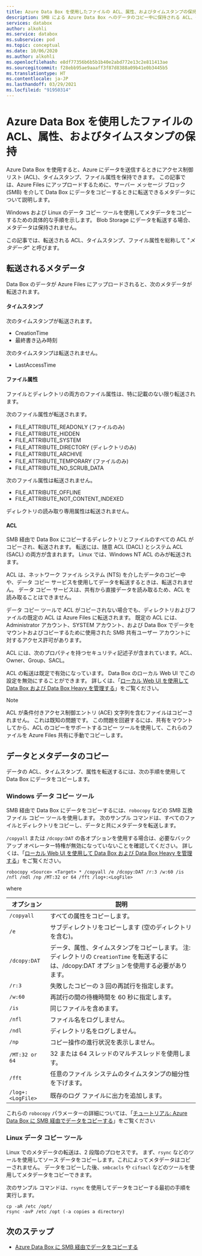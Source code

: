 ```yaml
---
title: Azure Data Box を使用したファイルの ACL、属性、およびタイムスタンプの保持
description: SMB による Azure Data Box へのデータのコピー中に保持される ACL、タイムスタンプ、および属性。 Windows および Linux のデータ コピー ツールを使用したメタデータのコピー。
services: databox
author: alkohli
ms.service: databox
ms.subservice: pod
ms.topic: conceptual
ms.date: 10/06/2020
ms.author: alkohli
ms.openlocfilehash: e8df77356b6b5b1b40e2abd772e13c2e811413ae
ms.sourcegitcommit: f28ebb95ae9aaaff3f87d8388a09b41e0b3445b5
ms.translationtype: HT
ms.contentlocale: ja-JP
ms.lasthandoff: 03/29/2021
ms.locfileid: "91950314"
---
```

# <a name="preserving-file-acls-attributes-and-timestamps-with-azure-data-box"></a>Azure Data Box を使用したファイルの ACL、属性、およびタイムスタンプの保持

Azure Data Box を使用すると、Azure にデータを送信するときにアクセス制御リスト (ACL)、タイムスタンプ、ファイル属性を保持できます。 この記事では、Azure Files にアップロードするために、サーバー メッセージ ブロック (SMB) を介して Data Box にデータをコピーするときに転送できるメタデータについて説明します。 

Windows および Linux のデータ コピー ツールを使用してメタデータをコピーするための具体的な手順を示します。 Blob Storage にデータを転送する場合、メタデータは保持されません。

この記事では、転送される ACL、タイムスタンプ、ファイル属性を総称して "*メタデータ*" と呼びます。

## <a name="transferred-metadata"></a>転送されるメタデータ

Data Box のデータが Azure Files にアップロードされると、次のメタデータが転送されます。

#### <a name="timestamps"></a>タイムスタンプ

次のタイムスタンプが転送されます。
- CreationTime
- 最終書き込み時刻

次のタイムスタンプは転送されません。
- LastAccessTime
  
#### <a name="file-attributes"></a>ファイル属性

ファイルとディレクトリの両方のファイル属性は、特に記載のない限り転送されます。

次のファイル属性が転送されます。
- FILE_ATTRIBUTE_READONLY (ファイルのみ)
- FILE_ATTRIBUTE_HIDDEN
- FILE_ATTRIBUTE_SYSTEM
- FILE_ATTRIBUTE_DIRECTORY (ディレクトリのみ)
- FILE_ATTRIBUTE_ARCHIVE
- FILE_ATTRIBUTE_TEMPORARY (ファイルのみ)
- FILE_ATTRIBUTE_NO_SCRUB_DATA

次のファイル属性は転送されません。
- FILE_ATTRIBUTE_OFFLINE
- FILE_ATTRIBUTE_NOT_CONTENT_INDEXED
  
ディレクトリの読み取り専用属性は転送されません。

#### <a name="acls"></a>ACL

SMB 経由で Data Box にコピーするディレクトリとファイルのすべての ACL がコピーされ、転送されます。 転送には、随意 ACL (DACL) とシステム ACL (SACL) の両方が含まれます。 Linux では、Windows NT ACL のみが転送されます。

ACL は、ネットワーク ファイル システム (NTS) を介したデータのコピー中や、データ コピー サービスを使用してデータを転送するときは、転送されません。 データ コピー サービスは、共有から直接データを読み取るため、ACL を読み取ることはできません。

データ コピー ツールで ACL がコピーされない場合でも、ディレクトリおよびファイルの既定の ACL は Azure Files に転送されます。 既定の ACL には、Administrator アカウント、SYSTEM アカウント、および Data Box でデータをマウントおよびコピーするために使用された SMB 共有ユーザー アカウントに対するアクセス許可があります。

ACL には、次のプロパティを持つセキュリティ記述子が含まれています。ACL、Owner、Group、SACL。

ACL の転送は既定で有効になっています。 Data Box のローカル Web UI でこの設定を無効にすることができます。 詳しくは、「[ローカル Web UI を使用して Data Box および Data Box Heavy を管理する](./data-box-local-web-ui-admin.md)」をご覧ください。

> [!NOTE]
> ACL が条件付きアクセス制御エントリ (ACE) 文字列を含むファイルはコピーされません。 これは既知の問題です。 この問題を回避するには、共有をマウントしてから、ACL のコピーをサポートするコピー ツールを使用して、これらのファイルを Azure Files 共有に手動でコピーします。

## <a name="copying-data-and-metadata"></a>データとメタデータのコピー

データの ACL、タイムスタンプ、属性を転送するには、次の手順を使用して Data Box にデータをコピーします。 

### <a name="windows-data-copy-tool"></a>Windows データ コピー ツール

SMB 経由で Data Box にデータをコピーするには、`robocopy` などの SMB 互換ファイル コピー ツールを使用します。 次のサンプル コマンドは、すべてのファイルとディレクトリをコピーし、データと共にメタデータを転送します。

`/copyall` または `/dcopy:DAT` の各オプションを使用する場合は、必要なバックアップ オペレーター特権が無効になっていないことを確認してください。 詳しくは、「[ローカル Web UI を使用して Data Box および Data Box Heavy を管理する](./data-box-local-web-ui-admin.md)」をご覧ください。 

```console
robocopy <Source> <Target> * /copyall /e /dcopy:DAT /r:3 /w:60 /is /nfl /ndl /np /MT:32 or 64 /fft /log+:<LogFile>
```

where

|オプション |説明 |
|------------------- | ----- |
|`/copyall` |すべての属性をコピーします。|
|`/e`      |サブディレクトリをコピーします (空のディレクトリを含む)。         |
|`/dcopy:DAT`  |データ、属性、タイムスタンプをコピーします。 注:ディレクトリの `CreationTime` を転送するには、/dcopy:DAT オプションを使用する必要があります。 |
|`/r:3`    |失敗したコピーの 3 回の再試行を指定します。         |
|`/w:60`   |再試行の間の待機時間を 60 秒に指定します。         |
|`/is`     |同じファイルを含めます。         |
|`/nfl`    |ファイル名をログしません。         |
|`/ndl`    |ディレクトリ名をログしません。        |
|`/np`     |コピー操作の進行状況を表示しません。         |
|`/MT:32 or 64`  |32 または 64 スレッドのマルチスレッドを使用します。           |
|`/fft`    |任意のファイル システムのタイムスタンプの細分性を下げます。        |
|`/log+:<LogFile>`  |既存のログ ファイルに出力を追加します。|

これらの `robocopy` パラメーターの詳細については、「[チュートリアル: Azure Data Box に SMB 経由でデータをコピーする](./data-box-deploy-copy-data.md)」をご覧ください

### <a name="linux-data-copy-tool"></a>Linux データ コピー ツール

Linux でのメタデータの転送は、2 段階のプロセスです。 まず、`rsync` などのツールを使用してソース データをコピーします。これによってメタデータはコピーされません。 データをコピーした後、`smbcacls` や `cifsacl` などのツールを使用してメタデータをコピーできます。 

次のサンプル コマンドは、`rsync` を使用してデータをコピーする最初の手順を実行します。 

```console
cp -aR /etc /opt/ 
rsync -avP /etc /opt (-a copies a directory)
```

## <a name="next-steps"></a>次のステップ

- [Azure Data Box に SMB 経由でデータをコピーする](./data-box-deploy-copy-data.md)